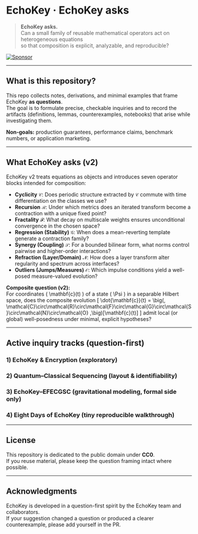 # EchoKey · EchoKey asks

> **EchoKey asks.**  
> Can a small family of reusable mathematical operators act on heterogeneous equations  
> so that composition is explicit, analyzable, and reproducible?

[![Sponsor](https://img.shields.io/badge/Sponsor-Jon%20Poplett-purple?style=for-the-badge&logo=github)](https://github.com/sponsors/jgptech)

---

## What is this repository?

This repo collects notes, derivations, and minimal examples that frame EchoKey **as questions**.  
The goal is to formulate precise, checkable inquiries and to record the artifacts (definitions, lemmas, counterexamples, notebooks) that arise while investigating them.

**Non-goals:** production guarantees, performance claims, benchmark numbers, or application marketing.

---

## What EchoKey asks (v2)

EchoKey v2 treats equations as objects and introduces seven operator blocks intended for composition:

- **Cyclicity** `𝒞`: Does periodic structure extracted by `𝒞` commute with time differentiation on the classes we use?
- **Recursion** `ℛ`: Under which metrics does an iterated transform become a contraction with a unique fixed point?
- **Fractality** `𝓕`: What decay on multiscale weights ensures unconditional convergence in the chosen space?
- **Regression (Stability)** `𝒢`: When does a mean-reverting template generate a contraction family?
- **Synergy (Coupling)** `𝒮`: For a bounded bilinear form, what norms control pairwise and higher-order interactions?
- **Refraction (Layer/Domain)** `𝓝`: How does a layer transform alter regularity and spectrum across interfaces?
- **Outliers (Jumps/Measures)** `𝒪`: Which impulse conditions yield a well-posed measure-valued evolution?

**Composite question (v2):**  
For coordinates \( \mathbf{c}(t) \) of a state \( \Psi \) in a separable Hilbert space,
does the composite evolution
\[
\dot{\mathbf{c}}(t) = \big(\, \mathcal{C}\circ\mathcal{R}\circ\mathcal{F}\circ\mathcal{G}\circ\mathcal{S}\circ\mathcal{N}\circ\mathcal{O} \,\big)[\mathbf{c}(t)]
\]
admit local (or global) well-posedness under minimal, explicit hypotheses?

---

## Active inquiry tracks (question-first)

### 1) EchoKey & Encryption (exploratory)

### 2) Quantum–Classical Sequencing (layout & identifiability)

### 3) EchoKey–EFECGSC (gravitational modeling, formal side only)

### 4) Eight Days of EchoKey (tiny reproducible walkthrough)

---

## License

This repository is dedicated to the public domain under **CC0**.  
If you reuse material, please keep the question framing intact where possible.

---

## Acknowledgments

EchoKey is developed in a question-first spirit by the EchoKey team and collaborators.  
If your suggestion changed a question or produced a clearer counterexample, please add yourself in the PR.

